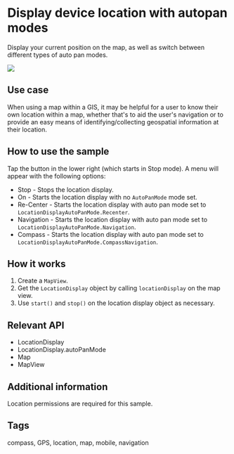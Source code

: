 # Display device location with autopan modes

Display your current position on the map, as well as switch between different types of auto pan modes.

![](screenshot.png)

## Use case

When using a map within a GIS, it may be helpful for a user to know their own location within a map, whether that's to aid the user's navigation or to provide an easy means of identifying/collecting geospatial information at their location.

## How to use the sample

Tap the button in the lower right (which starts in Stop mode). A menu will appear with the following options:

* Stop - Stops the location display.
* On - Starts the location display with no `AutoPanMode` mode set.
* Re-Center - Starts the location display with auto pan mode set to `LocationDisplayAutoPanMode.Recenter`.
* Navigation - Starts the location display with auto pan mode set to `LocationDisplayAutoPanMode.Navigation`.
* Compass - Starts the location display with auto pan mode set to `LocationDisplayAutoPanMode.CompassNavigation`.

## How it works

1. Create a `MapView`.
2. Get the `LocationDisplay` object by calling `locationDisplay` on the map view.
3. Use `start()` and `stop()` on the location display object as necessary.

## Relevant API

* LocationDisplay
* LocationDisplay.autoPanMode
* Map
* MapView

## Additional information

Location permissions are required for this sample.

## Tags

compass, GPS, location, map, mobile, navigation
